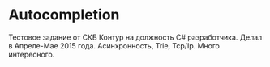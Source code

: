# Autocompletion
Тестовое задание от СКБ Контур на должность C# разработчика. Делал в Апреле-Мае 2015 года. Асинхронность, Trie, Tcp/Ip. Много интересного.

